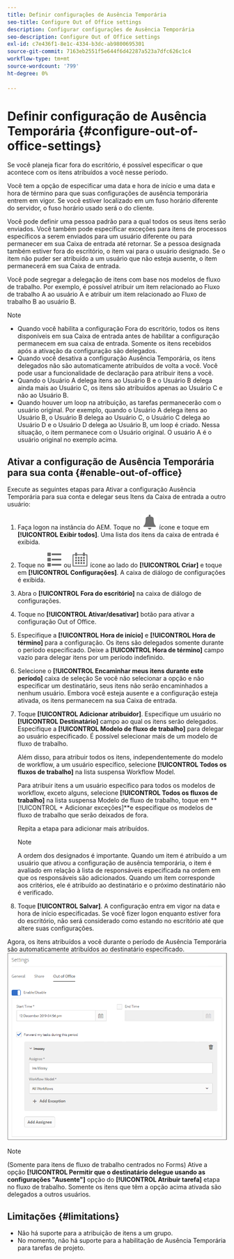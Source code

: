 ```yaml
---
title: Definir configurações de Ausência Temporária
seo-title: Configure Out of Office settings
description: Configurar configurações de Ausência Temporária
seo-description: Configure Out of Office settings
exl-id: c7e436f1-8e1c-4334-b3dc-ab9800695301
source-git-commit: 7163eb2551f5e644f6d42287a523a7dfc626c1c4
workflow-type: tm+mt
source-wordcount: '799'
ht-degree: 0%

---
```


# Definir configuração de Ausência Temporária {#configure-out-of-office-settings}

Se você planeja ficar fora do escritório, é possível especificar o que acontece com os itens atribuídos a você nesse período.

Você tem a opção de especificar uma data e hora de início e uma data e hora de término para que suas configurações de ausência temporária entrem em vigor. Se você estiver localizado em um fuso horário diferente do servidor, o fuso horário usado será o do cliente.

Você pode definir uma pessoa padrão para a qual todos os seus itens serão enviados. Você também pode especificar exceções para itens de processos específicos a serem enviados para um usuário diferente ou para permanecer em sua Caixa de entrada até retornar. Se a pessoa designada também estiver fora do escritório, o item vai para o usuário designado. Se o item não puder ser atribuído a um usuário que não esteja ausente, o item permanecerá em sua Caixa de entrada.

Você pode segregar a delegação de itens com base nos modelos de fluxo de trabalho. Por exemplo, é possível atribuir um item relacionado ao Fluxo de trabalho A ao usuário A e atribuir um item relacionado ao Fluxo de trabalho B ao usuário B.


>[!NOTE]
>
>* Quando você habilita a configuração Fora do escritório, todos os itens disponíveis em sua Caixa de entrada antes de habilitar a configuração permanecem em sua caixa de entrada. Somente os itens recebidos após a ativação da configuração são delegados.
>* Quando você desativa a configuração Ausência Temporária, os itens delegados não são automaticamente atribuídos de volta a você. Você pode usar a funcionalidade de declaração para atribuir itens a você.
>* Quando o Usuário A delega itens ao Usuário B e o Usuário B delega ainda mais ao Usuário C, os itens são atribuídos apenas ao Usuário C e não ao Usuário B.
>* Quando houver um loop na atribuição, as tarefas permanecerão com o usuário original. Por exemplo, quando o Usuário A delega itens ao Usuário B, o Usuário B delega ao Usuário C, o Usuário C delega ao Usuário D e o Usuário D delega ao Usuário B, um loop é criado. Nessa situação, o item permanece com o Usuário original. O usuário A é o usuário original no exemplo acima.


## Ativar a configuração de Ausência Temporária para sua conta {#enable-out-of-office}

Execute as seguintes etapas para Ativar a configuração Ausência Temporária para sua conta e delegar seus Itens da Caixa de entrada a outro usuário:

1. Faça logon na instância do AEM. Toque no ![Caixa de entrada](assets/bell.svg) ícone e toque em **[!UICONTROL Exibir todos]**. Uma lista dos itens da caixa de entrada é exibida.
1. Toque no ![Exibir seletor](assets/viewlist.svg) ou ![Exibir seletor](assets/calendar.svg) ícone ao lado do **[!UICONTROL Criar]** e toque em **[!UICONTROL Configurações]**. A caixa de diálogo de configurações é exibida.
1. Abra o **[!UICONTROL Fora do escritório]** na caixa de diálogo de configurações.
1. Toque no **[!UICONTROL Ativar/desativar]** botão para ativar a configuração Out of Office.
1. Especifique a **[!UICONTROL Hora de início]**  e **[!UICONTROL Hora de término]** para a configuração. Os itens são delegados somente durante o período especificado. Deixe a **[!UICONTROL Hora de término]** campo vazio para delegar itens por um período indefinido.
1. Selecione o **[!UICONTROL Encaminhar meus itens durante este período]** caixa de seleção Se você não selecionar a opção e não especificar um destinatário, seus itens não serão encaminhados a nenhum usuário. Embora você esteja ausente e a configuração esteja ativada, os itens permanecem na sua Caixa de entrada.
1. Toque **[!UICONTROL Adicionar atribuidor]**. Especifique um usuário no **[!UICONTROL Destinatário]** campo ao qual os itens serão delegados. Especifique a **[!UICONTROL Modelo de fluxo de trabalho]** para delegar ao usuário especificado. É possível selecionar mais de um modelo de fluxo de trabalho.

   Além disso, para atribuir todos os itens, independentemente do modelo de workflow, a um usuário específico, selecione **[!UICONTROL Todos os fluxos de trabalho]** na lista suspensa Workflow Model. <br>

   Para atribuir itens a um usuário específico para todos os modelos de workflow, exceto alguns, selecione **[!UICONTROL Todos os fluxos de trabalho]** na lista suspensa Modelo de fluxo de trabalho, toque em **[!UICONTROL + Adicionar exceções]**e especifique os modelos de fluxo de trabalho que serão deixados de fora.
   <br>

   Repita a etapa para adicionar mais atribuídos. <br>

   >[!NOTE]
   >
   >A ordem dos designados é importante. Quando um item é atribuído a um usuário que ativou a configuração de ausência temporária, o item é avaliado em relação à lista de responsáveis especificada na ordem em que os responsáveis são adicionados. Quando um item corresponde aos critérios, ele é atribuído ao destinatário e o próximo destinatário não é verificado.

1. Toque **[!UICONTROL Salvar]**. A configuração entra em vigor na data e hora de início especificadas. Se você fizer logon enquanto estiver fora do escritório, não será considerado como estando no escritório até que altere suas configurações.

Agora, os itens atribuídos a você durante o período de Ausência Temporária são automaticamente atribuídos ao destinatário especificado.
![Fora do escritório](assets/out-of-office.png)

>[!NOTE]
>
>(Somente para itens de fluxo de trabalho centrados no Forms) Ative a opção **[!UICONTROL Permitir que o destinatário delegue usando as configurações &quot;Ausente&quot;]** opção do **[!UICONTROL Atribuir tarefa]** etapa no fluxo de trabalho. Somente os itens que têm a opção acima ativada são delegados a outros usuários.

## Limitações {#limitations}

* Não há suporte para a atribuição de itens a um grupo.
* No momento, não há suporte para a habilitação de Ausência Temporária para tarefas de projeto.

